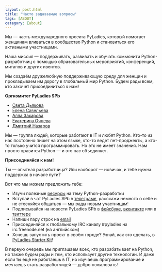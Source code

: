 ```yaml
---
layout: post.html
title: "Часто задаваемые вопросы"
tags: [ABOUT]
category: [about]
---
```


Мы — часть международного проекта PyLadies, который помогает женщинам вливаться в сообщество Python и становиться его активными участницами.

Наша миссия — поддерживать, развивать и обучать комьюнити Python-разработчиц с помощью образовательных мероприятий, конференций, митапов и других ивентов.

Мы создаём дружелюбную поддерживающую среду для женщин и прокладываем им дорогу в глобальный мир Python. Будем рады всем, кто захочет присоединиться к нам!

**Оргкомитет PyLadies SPb**

* [Света Дьякова](https://twitter.com/d_moll)
* [Елена Савельева](https://twitter.com/lilislilit)
* [Алла Захарова](https://twitter.com/Mi5akaa)
* [Екатерина Очнева](https://vk.com/id180736)
* [Дмитрий Назаров](https://twitter.com/nazarov_tech)

Мы — группа людей, которые работают в IT и любят Python. Кто-то из нас постоянно пишет на этом языке, кто-то ведет пет-проджекты, а кто-то только учится программировать. Но это не имеет значения. Нам просто нравится Python — и это нас объединяет.

**Присоединяйся к нам!**

Ты — опытная разработчица? Или наоборот — новичок, и тебе нужна поддержка в начале пути?

Вот что мы можем предложить тебе:


* Изучи полезные [ресурсы](http://spb.pyladies.com/resources) на тему Python-разработки
* Вступай в чат PyLadies SPb в [телеграме](http://t.me/pyladies_spb), расскажи немного о себе и не стесняйся общаться — мы рады новым участницам!
* Подписывайся на новости PyLadies SPb в [фейсбуке]( https://www.facebook.com/groups/pyladies.spb/), [вконтакте](https://vk.com/pyladies_spb) или в [твиттере](https://twitter.com/pyladies_spb)
* Напиши пару строк на [email](mailto:spb@pyladies.com)
* Присоединяйся к глобальному IRC каналу #pyladies на irc.freenode.net (на английском)
* Хочешь запустить проект в своём городе? Узнай, как это сделать, в [PyLadies Starter Kit](http://kit.pyladies.com/en/latest/)!

В первую очередь мы приглашаем всех, кто разрабатывает на Python, но также будем рады и тем, кто использует другие технологии. И даже если ты ещё не работаешь в IT, но изучаешь программирование и мечтаешь стать разработчицей — добро пожаловать!
